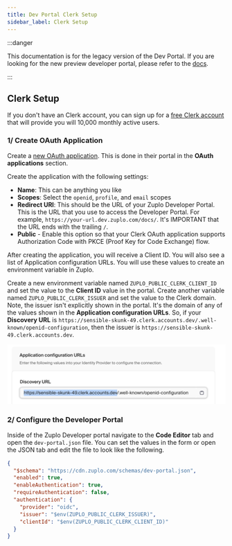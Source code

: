 ```yaml
---
title: Dev Portal Clerk Setup
sidebar_label: Clerk Setup
---
```


:::danger

This documentation is for the legacy version of the Dev Portal. If you are
looking for the new preview developer portal, please refer to the
[docs](/docs/dev-portal/introduction).

:::

## Clerk Setup

If you don't have an Clerk account, you can sign up for a
[free Clerk account](https://clerk.com/) that will provide you will 10,000
monthly active users.

### 1/ Create OAuth Application

Create a
[new OAuth application](https://clerk.com/docs/advanced-usage/clerk-idp). This
is done in their portal in the **OAuth applications** section.

Create the application with the following settings:

- **Name**: This can be anything you like
- **Scopes**: Select the `openid`, `profile`, and `email` scopes
- **Redirect URI**: This should be the URL of your Zuplo Developer Portal. This
  is the URL that you use to access the Developer Portal. For example,
  `https://your-url.dev.zuplo.com/docs/`. It's IMPORTANT that the URL ends with
  the trailing `/`.
- **Public** - Enable this option so that your Clerk OAuth application supports
  Authorization Code with PKCE (Proof Key for Code Exchange) flow.

After creating the application, you will receive a Client ID. You will also see
a list of Application configuration URLs. You will use these values to create an
environment variable in Zuplo.

Create a new environment variable named `ZUPLO_PUBLIC_CLERK_CLIENT_ID` and set
the value to the **Client ID** value in the portal. Create another variable
named `ZUPLO_PUBLIC_CLERK_ISSUER` and set the value to the Clerk domain. Note,
the issuer isn't explicitly shown in the portal. It's the domain of any of the
values shown in the **Application configuration URLs**. So, if your **Discovery
URL** is
`https://sensible-skunk-49.clerk.accounts.dev/.well-known/openid-configuration`,
then the issuer is `https://sensible-skunk-49.clerk.accounts.dev`.

![Application Urls](../../../public/media/dev-portal-clerk-auth/image.png)

### 2/ Configure the Developer Portal

Inside of the Zuplo Developer portal navigate to the **Code Editor** tab and
open the `dev-portal.json` file. You can set the values in the form or open the
JSON tab and edit the file to look like the following.

```json
{
  "$schema": "https://cdn.zuplo.com/schemas/dev-portal.json",
  "enabled": true,
  "enableAuthentication": true,
  "requireAuthentication": false,
  "authentication": {
    "provider": "oidc",
    "issuer": "$env(ZUPLO_PUBLIC_CLERK_ISSUER)",
    "clientId": "$env(ZUPLO_PUBLIC_CLERK_CLIENT_ID)"
  }
}
```
